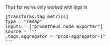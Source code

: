 Thus far we've only worked with logs in

<pre class="file" data-filename="aggregator/vector/aggregator/vector.toml" data-target="insert" data-marker="#insert-metrics-transform">[transforms.tag_metrics]
type = "remap"
inputs = ["prometheus_node_exporter"]
source = '''
.tags.aggregator = "prod-aggregator-1"
'''</pre>